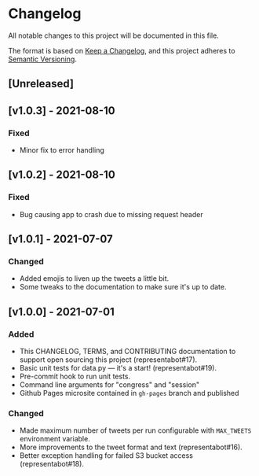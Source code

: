 # Changelog
All notable changes to this project will be documented in this file.

The format is based on [Keep a Changelog](https://keepachangelog.com/en/1.0.0/),
and this project adheres to [Semantic Versioning](https://semver.org/spec/v2.0.0.html).

## [Unreleased]

## [v1.0.3] - 2021-08-10
### Fixed
- Minor fix to error handling

## [v1.0.2] - 2021-08-10
### Fixed
- Bug causing app to crash due to missing request header

## [v1.0.1] - 2021-07-07
### Changed
- Added emojis to liven up the tweets a little bit.
- Some tweaks to the documentation to make sure it's up to date.

## [v1.0.0] - 2021-07-01
### Added
- This CHANGELOG, TERMS, and CONTRIBUTING documentation to support open sourcing this project (representabot#17).
- Basic unit tests for data.py — it's a start! (representabot#19).
- Pre-commit hook to run unit tests.
- Command line arguments for "congress" and "session"
- Github Pages microsite contained in `gh-pages` branch and published

### Changed
- Made maximum number of tweets per run configurable with `MAX_TWEETS` environment variable.
- More improvements to the tweet format and text (representabot#16).
- Better exception handling for failed S3 bucket access (representabot#18).
